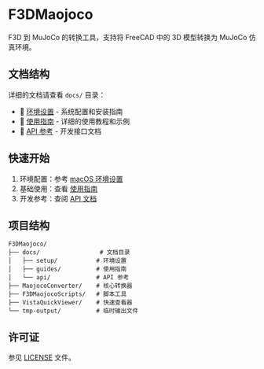 # F3DMaojoco

F3D 到 MuJoCo 的转换工具，支持将 FreeCAD 中的 3D 模型转换为 MuJoCo 仿真环境。

## 文档结构

详细的文档请查看 `docs/` 目录：

- 📖 [环境设置](docs/setup/) - 系统配置和安装指南
- 📖 [使用指南](docs/guides/) - 详细的使用教程和示例
- 📖 [API 参考](docs/api/) - 开发接口文档

## 快速开始

1. 环境配置：参考 [macOS 环境设置](docs/setup/macos-setup.md)
2. 基础使用：查看 [使用指南](docs/guides/)
3. 开发参考：查阅 [API 文档](docs/api/)

## 项目结构

```
F3DMaojoco/
├── docs/                 # 文档目录
│   ├── setup/           # 环境设置
│   ├── guides/          # 使用指南
│   └── api/             # API 参考
├── MaojocoConverter/    # 核心转换器
├── F3DMaojocoScripts/   # 脚本工具
├── VistaQuickViewer/    # 快速查看器
└── tmp-output/          # 临时输出文件
```

## 许可证

参见 [LICENSE](LICENSE) 文件。